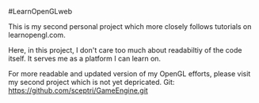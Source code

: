 #LearnOpenGLweb

This is my second personal project which more closely follows tutorials on learnopengl.com.

Here, in this project, I don't care too much about readabiltiy of the code itself. It serves me as a platform I can learn on.

For more readable and updated version of my OpenGL efforts, please visit my second project which is not yet depricated.
Git: https://github.com/sceptri/GameEngine.git